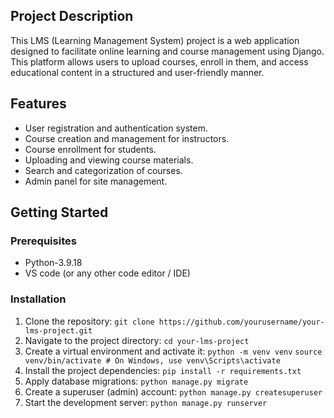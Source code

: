 ## Project Description
This LMS (Learning Management System) project is a web application designed to facilitate online learning and course management using Django. This platform allows users to upload courses, enroll in them, and access educational content in a structured and user-friendly manner.

## Features
* User registration and authentication system.
* Course creation and management for instructors.
* Course enrollment for students.
* Uploading and viewing course materials.
* Search and categorization of courses.
* Admin panel for site management.

## Getting Started

### Prerequisites
* Python-3.9.18
* VS code (or any other code editor / IDE)

### Installation
1. Clone the repository:
  ```git clone https://github.com/yourusername/your-lms-project.git```
2. Navigate to the project directory:
  ```cd your-lms-project```
3. Create a virtual environment and activate it:
  ```python -m venv venv```
  ```source venv/bin/activate # On Windows, use venv\Scripts\activate```
4. Install the project dependencies:
  ```pip install -r requirements.txt```
5. Apply database migrations:
  ```python manage.py migrate```
6. Create a superuser (admin) account:
  ```python manage.py createsuperuser```
7. Start the development server:
   ```python manage.py runserver```
